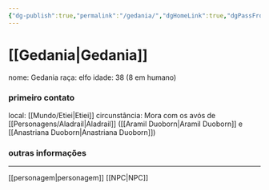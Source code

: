```yaml
---
{"dg-publish":true,"permalink":"/gedania/","dgHomeLink":true,"dgPassFrontmatter":false}
---
```



# [[Gedania|Gedania]]
nome: Gedania
raça: elfo
idade: 38 (8 em humano)

### primeiro contato
local: [[Mundo/Etiei|Etiei]]
circunstância: Mora com os avós de [[Personagens/Aladrail|Aladrail]] ([[Aramil Duoborn|Aramil Duoborn]] e [[Anastriana Duoborn|Anastriana Duoborn]])

### outras informações


---
[[personagem|personagem]] [[NPC|NPC]] 
